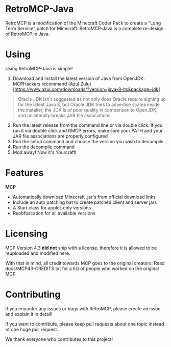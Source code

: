 # RetroMCP-Java

RetroMCP is a modification of the Minecraft Coder Pack to create a "Long Term Service" patch for Minecraft.
RetroMCP-Java is a complete re-design of RetroMCP in Java.

# Using

Using RetroMCP-Java is simple!
1. Download and install the latest version of Java from OpenJDK. MCPHackers recommend (Azul Zulu)[https://www.azul.com/downloads/?version=java-8-lts&package=jdk]
> Oracle JDK isn't suggested as not only does Oracle require signing up for the latest Java 8, but Oracle JDK tries to advertise
scams inside the installer, the JDK is of poor quality in comparison to OpenJDK, and unilaterally breaks JAR file associations.
2. Run the latest release from the command line or via double click. If you run it via double click and RMCP errors, make sure your PATH
and your JAR file associations are properly configured
3. Run the setup command and choose the version you wish to decompile.
4. Run the decompile command
5. Mod away! Now it's Yourcraft!

# Features

**MCP**

* Automatically download Minecraft .jar's from official download links
* Include an auto patching bat to create patched client and server jars
* A Start class for applet-only versions
* Reobfuscation for all available versions

# Licensing

MCP Version 4.3 __did not__ ship with a license, therefore it is allowed to be reuploaded and modified here.

With that in mind, all credit towards MCP goes to the original creators. Read docs/MCP43-CREDITS.txt for a list of people who worked on the original MCP.

# Contributing

If you enounter any issues or bugs with RetroMCP, please create an issue and explain it in detail!

If you want to contribute, please keep pull requests about one topic instead of one huge pull request.

We thank everyone who contributes to this project!
